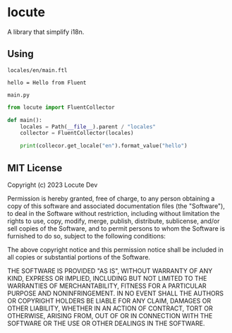 # locute

A library that simplify i18n.

## Using

`locales/en/main.ftl`

```
hello = Hello from Fluent
```

`main.py`

```python
from locute import FluentCollector

def main():
    locales = Path(__file__).parent / "locales"
    collector = FluentCollector(locales)

    print(collecor.get_locale("en").format_value("hello")
```

## MIT License
Copyright (c) 2023 Locute Dev

Permission is hereby granted, free of charge, to any person obtaining a copy
of this software and associated documentation files (the "Software"), to deal
in the Software without restriction, including without limitation the rights
to use, copy, modify, merge, publish, distribute, sublicense, and/or sell
copies of the Software, and to permit persons to whom the Software is
furnished to do so, subject to the following conditions:

The above copyright notice and this permission notice shall be included in all
copies or substantial portions of the Software.

THE SOFTWARE IS PROVIDED "AS IS", WITHOUT WARRANTY OF ANY KIND, EXPRESS OR
IMPLIED, INCLUDING BUT NOT LIMITED TO THE WARRANTIES OF MERCHANTABILITY,
FITNESS FOR A PARTICULAR PURPOSE AND NONINFRINGEMENT. IN NO EVENT SHALL THE
AUTHORS OR COPYRIGHT HOLDERS BE LIABLE FOR ANY CLAIM, DAMAGES OR OTHER
LIABILITY, WHETHER IN AN ACTION OF CONTRACT, TORT OR OTHERWISE, ARISING FROM,
OUT OF OR IN CONNECTION WITH THE SOFTWARE OR THE USE OR OTHER DEALINGS IN THE
SOFTWARE.
